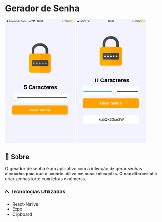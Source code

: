 # Gerador de Senha


<p float="left">
 <img src="./src/assets/geradorSenha.jpeg" width="230"  >
  <img src="./src/assets/geradoSenha.jpeg"  width="230">
</p>


## 📃 Sobre
 O gerador de senha é um aplicativo com a intenção de gerar senhas aleatórias para que o usuário utilize em suas aplicações. O seu diferencial é criar senhas forte com letras e números.


### ⛏️ Tecnologias Utilizadas

* React-Native
* Expo
* Clipboard